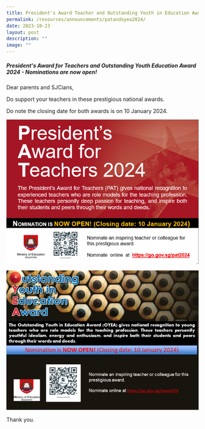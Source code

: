 ```yaml
---
title: President's Award Teacher and Outstanding Youth in Education Award 2024
permalink: /resources/announcements/patandoyea2024/
date: 2023-10-23
layout: post
description: ""
image: ""
---
```

##### President's Award for Teachers and Outstanding Youth Education Award 2024 - Nominations are now open!


Dear parents and SJCians,

Do support your teachers in these prestigious national awards.

Do note the closing date for both awards is on 10 January 2024.

![](/images/News%20and%20Events/Announcements/pat%202024%20website%20publicity%20image.gif)

![](/images/News%20and%20Events/Announcements/oyea%202024%20website%20publicity%20image.jpg)

Thank you.
